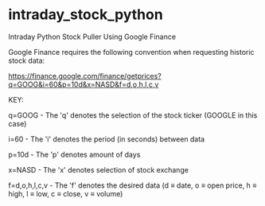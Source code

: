 # intraday_stock_python
Intraday Python Stock Puller Using Google Finance

Google Finance requires the following convention when requesting historic stock data:

https://finance.google.com/finance/getprices?q=GOOG&i=60&p=10d&x=NASD&f=d,o,h,l,c,v

KEY: 

q=GOOG - The 'q' denotes the selection of the stock ticker (GOOGLE in this case) 

i=60 - The 'i' denotes the period (in seconds) between data

p=10d - The 'p' denotes amount of days

x=NASD - The 'x' denotes selection of stock exchange

f=d,o,h,l,c,v - The 'f' denotes the desired data (d ≡ date, o ≡ open price, h ≡ high, l ≡ low, c ≡ close, v ≡ volume)
